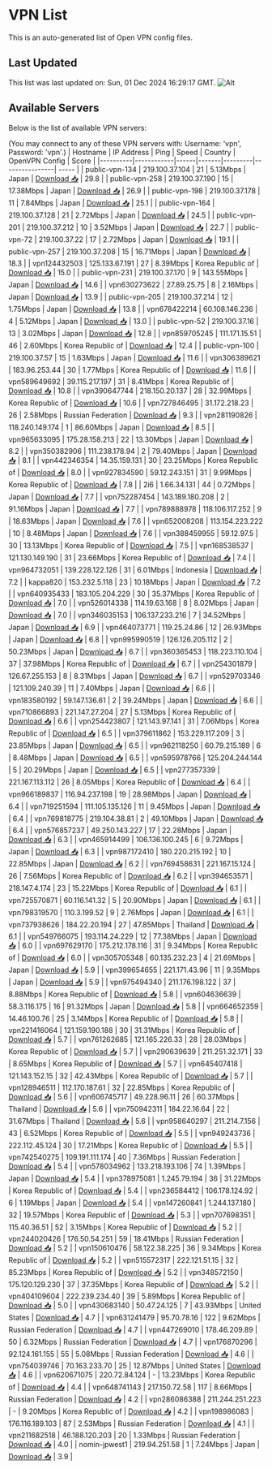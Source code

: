 # VPN List

This is an auto-generated list of Open VPN config files.

## Last Updated

This list was last updated on: Sun, 01 Dec 2024 16:29:17 GMT.
![Alt](https://repobeats.axiom.co/api/embed/186b98318ef1479477931607c1ad7d823f12451f.svg "Repobeats analytics image")

## Available Servers

Below is the list of available VPN servers:

(You may connect to any of these VPN servers with: Username: 'vpn', Password: 'vpn'.)
| Hostname | IP Address | Ping | Speed | Country | OpenVPN Config | Score |
|----------|------------|------|-------|---------|----------------| ----- |
| public-vpn-134 | 219.100.37.104 | 21 | 5.13Mbps | Japan | [Download 📥](./configs/server_0_JP.ovpn) | 29.8 |
| public-vpn-258 | 219.100.37.190 | 15 | 17.38Mbps | Japan | [Download 📥](./configs/server_1_JP.ovpn) | 26.9 |
| public-vpn-198 | 219.100.37.178 | 11 | 7.84Mbps | Japan | [Download 📥](./configs/server_2_JP.ovpn) | 25.1 |
| public-vpn-164 | 219.100.37.128 | 21 | 2.72Mbps | Japan | [Download 📥](./configs/server_3_JP.ovpn) | 24.5 |
| public-vpn-201 | 219.100.37.212 | 10 | 3.52Mbps | Japan | [Download 📥](./configs/server_4_JP.ovpn) | 22.7 |
| public-vpn-72 | 219.100.37.22 | 17 | 2.72Mbps | Japan | [Download 📥](./configs/server_5_JP.ovpn) | 19.1 |
| public-vpn-257 | 219.100.37.208 | 15 | 16.71Mbps | Japan | [Download 📥](./configs/server_6_JP.ovpn) | 18.3 |
| vpn124432503 | 125.133.67.191 | 27 | 8.39Mbps | Korea Republic of | [Download 📥](./configs/server_7_KR.ovpn) | 15.0 |
| public-vpn-231 | 219.100.37.170 | 9 | 143.55Mbps | Japan | [Download 📥](./configs/server_8_JP.ovpn) | 14.6 |
| vpn630273622 | 27.89.25.75 | 8 | 2.16Mbps | Japan | [Download 📥](./configs/server_9_JP.ovpn) | 13.9 |
| public-vpn-205 | 219.100.37.214 | 12 | 1.75Mbps | Japan | [Download 📥](./configs/server_10_JP.ovpn) | 13.8 |
| vpn678422214 | 60.108.146.236 | 4 | 5.12Mbps | Japan | [Download 📥](./configs/server_11_JP.ovpn) | 13.0 |
| public-vpn-52 | 219.100.37.16 | 13 | 3.02Mbps | Japan | [Download 📥](./configs/server_12_JP.ovpn) | 12.8 |
| vpn859705245 | 111.171.15.51 | 46 | 2.60Mbps | Korea Republic of | [Download 📥](./configs/server_13_KR.ovpn) | 12.4 |
| public-vpn-100 | 219.100.37.57 | 15 | 1.63Mbps | Japan | [Download 📥](./configs/server_14_JP.ovpn) | 11.6 |
| vpn306389621 | 183.96.253.44 | 30 | 1.77Mbps | Korea Republic of | [Download 📥](./configs/server_15_KR.ovpn) | 11.6 |
| vpn589649692 | 39.115.217.197 | 31 | 8.41Mbps | Korea Republic of | [Download 📥](./configs/server_16_KR.ovpn) | 10.8 |
| vpn390647744 | 218.150.20.137 | 28 | 32.99Mbps | Korea Republic of | [Download 📥](./configs/server_17_KR.ovpn) | 10.6 |
| vpn727846495 | 31.172.218.23 | 26 | 2.58Mbps | Russian Federation | [Download 📥](./configs/server_18_RU.ovpn) | 9.3 |
| vpn281190826 | 118.240.149.174 | 1 | 86.60Mbps | Japan | [Download 📥](./configs/server_19_JP.ovpn) | 8.5 |
| vpn965633095 | 175.28.158.213 | 22 | 13.30Mbps | Japan | [Download 📥](./configs/server_20_JP.ovpn) | 8.2 |
| vpn350382906 | 111.238.178.94 | 2 | 79.40Mbps | Japan | [Download 📥](./configs/server_21_JP.ovpn) | 8.1 |
| vpn442346354 | 14.35.159.131 | 30 | 23.25Mbps | Korea Republic of | [Download 📥](./configs/server_22_KR.ovpn) | 8.0 |
| vpn927834590 | 59.12.243.151 | 31 | 9.99Mbps | Korea Republic of | [Download 📥](./configs/server_23_KR.ovpn) | 7.8 |
| 2i6 | 1.66.34.131 | 44 | 0.72Mbps | Japan | [Download 📥](./configs/server_24_JP.ovpn) | 7.7 |
| vpn752287454 | 143.189.180.208 | 2 | 91.16Mbps | Japan | [Download 📥](./configs/server_25_JP.ovpn) | 7.7 |
| vpn789888978 | 118.106.117.252 | 9 | 18.63Mbps | Japan | [Download 📥](./configs/server_26_JP.ovpn) | 7.6 |
| vpn652008208 | 113.154.223.222 | 10 | 8.48Mbps | Japan | [Download 📥](./configs/server_27_JP.ovpn) | 7.6 |
| vpn388459955 | 59.12.97.5 | 30 | 13.13Mbps | Korea Republic of | [Download 📥](./configs/server_28_KR.ovpn) | 7.5 |
| vpn168538537 | 121.130.149.190 | 31 | 23.66Mbps | Korea Republic of | [Download 📥](./configs/server_29_KR.ovpn) | 7.4 |
| vpn964732051 | 139.228.122.126 | 31 | 6.01Mbps | Indonesia | [Download 📥](./configs/server_30_ID.ovpn) | 7.2 |
| kappa820 | 153.232.5.118 | 23 | 10.18Mbps | Japan | [Download 📥](./configs/server_31_JP.ovpn) | 7.2 |
| vpn640935433 | 183.105.204.229 | 30 | 35.37Mbps | Korea Republic of | [Download 📥](./configs/server_32_KR.ovpn) | 7.0 |
| vpn526014338 | 114.19.63.168 | 8 | 8.02Mbps | Japan | [Download 📥](./configs/server_33_JP.ovpn) | 7.0 |
| vpn346035153 | 106.137.233.216 | 7 | 34.52Mbps | Japan | [Download 📥](./configs/server_34_JP.ovpn) | 6.9 |
| vpn464073771 | 119.25.24.86 | 12 | 26.93Mbps | Japan | [Download 📥](./configs/server_35_JP.ovpn) | 6.8 |
| vpn995990519 | 126.126.205.112 | 2 | 50.23Mbps | Japan | [Download 📥](./configs/server_36_JP.ovpn) | 6.7 |
| vpn360365453 | 118.223.110.104 | 37 | 37.98Mbps | Korea Republic of | [Download 📥](./configs/server_37_KR.ovpn) | 6.7 |
| vpn254301879 | 126.67.255.153 | 8 | 8.31Mbps | Japan | [Download 📥](./configs/server_38_JP.ovpn) | 6.7 |
| vpn529703346 | 121.109.240.39 | 11 | 7.40Mbps | Japan | [Download 📥](./configs/server_39_JP.ovpn) | 6.6 |
| vpn183580192 | 59.147.136.61 | 2 | 39.24Mbps | Japan | [Download 📥](./configs/server_40_JP.ovpn) | 6.6 |
| vpn710866893 | 221.147.27.204 | 27 | 5.13Mbps | Korea Republic of | [Download 📥](./configs/server_41_KR.ovpn) | 6.6 |
| vpn254423807 | 121.143.97.141 | 31 | 7.06Mbps | Korea Republic of | [Download 📥](./configs/server_42_KR.ovpn) | 6.5 |
| vpn379611862 | 153.229.117.209 | 3 | 23.85Mbps | Japan | [Download 📥](./configs/server_43_JP.ovpn) | 6.5 |
| vpn962118250 | 60.79.215.189 | 6 | 8.48Mbps | Japan | [Download 📥](./configs/server_44_JP.ovpn) | 6.5 |
| vpn595978766 | 125.204.244.144 | 5 | 20.29Mbps | Japan | [Download 📥](./configs/server_45_JP.ovpn) | 6.5 |
| vpn277357339 | 221.167.113.112 | 26 | 8.05Mbps | Korea Republic of | [Download 📥](./configs/server_46_KR.ovpn) | 6.4 |
| vpn966189837 | 116.94.237.198 | 19 | 28.98Mbps | Japan | [Download 📥](./configs/server_47_JP.ovpn) | 6.4 |
| vpn719251594 | 111.105.135.126 | 11 | 9.45Mbps | Japan | [Download 📥](./configs/server_48_JP.ovpn) | 6.4 |
| vpn769818775 | 219.104.38.81 | 2 | 49.10Mbps | Japan | [Download 📥](./configs/server_49_JP.ovpn) | 6.4 |
| vpn576857237 | 49.250.143.227 | 17 | 22.28Mbps | Japan | [Download 📥](./configs/server_50_JP.ovpn) | 6.3 |
| vpn465914499 | 106.136.100.245 | 6 | 9.72Mbps | Japan | [Download 📥](./configs/server_51_JP.ovpn) | 6.3 |
| vpn987172410 | 180.220.215.192 | 10 | 22.85Mbps | Japan | [Download 📥](./configs/server_52_JP.ovpn) | 6.2 |
| vpn769458631 | 221.167.15.124 | 26 | 7.56Mbps | Korea Republic of | [Download 📥](./configs/server_53_KR.ovpn) | 6.2 |
| vpn394653571 | 218.147.4.174 | 23 | 15.22Mbps | Korea Republic of | [Download 📥](./configs/server_54_KR.ovpn) | 6.1 |
| vpn725570871 | 60.116.141.32 | 5 | 20.90Mbps | Japan | [Download 📥](./configs/server_55_JP.ovpn) | 6.1 |
| vpn798319570 | 110.3.199.52 | 9 | 2.76Mbps | Japan | [Download 📥](./configs/server_56_JP.ovpn) | 6.1 |
| vpn737938626 | 184.22.20.194 | 27 | 47.85Mbps | Thailand | [Download 📥](./configs/server_57_TH.ovpn) | 6.1 |
| vpn549766075 | 193.114.24.229 | 12 | 77.38Mbps | Japan | [Download 📥](./configs/server_58_JP.ovpn) | 6.0 |
| vpn697629170 | 175.212.178.116 | 31 | 9.34Mbps | Korea Republic of | [Download 📥](./configs/server_59_KR.ovpn) | 6.0 |
| vpn305705348 | 60.135.232.23 | 4 | 21.69Mbps | Japan | [Download 📥](./configs/server_60_JP.ovpn) | 5.9 |
| vpn399654655 | 221.171.43.96 | 11 | 9.35Mbps | Japan | [Download 📥](./configs/server_61_JP.ovpn) | 5.9 |
| vpn975494340 | 211.176.198.122 | 37 | 8.88Mbps | Korea Republic of | [Download 📥](./configs/server_62_KR.ovpn) | 5.8 |
| vpn604636639 | 58.3.116.175 | 16 | 91.32Mbps | Japan | [Download 📥](./configs/server_63_JP.ovpn) | 5.8 |
| vpn664652359 | 14.46.100.76 | 25 | 3.14Mbps | Korea Republic of | [Download 📥](./configs/server_64_KR.ovpn) | 5.8 |
| vpn221416064 | 121.159.190.188 | 30 | 31.31Mbps | Korea Republic of | [Download 📥](./configs/server_65_KR.ovpn) | 5.7 |
| vpn761262685 | 121.165.226.33 | 28 | 28.03Mbps | Korea Republic of | [Download 📥](./configs/server_66_KR.ovpn) | 5.7 |
| vpn290639639 | 211.251.32.171 | 33 | 8.65Mbps | Korea Republic of | [Download 📥](./configs/server_67_KR.ovpn) | 5.7 |
| vpn645407418 | 121.143.152.15 | 32 | 42.43Mbps | Korea Republic of | [Download 📥](./configs/server_68_KR.ovpn) | 5.7 |
| vpn128946511 | 112.170.187.61 | 32 | 22.85Mbps | Korea Republic of | [Download 📥](./configs/server_69_KR.ovpn) | 5.6 |
| vpn606745717 | 49.228.96.11 | 26 | 60.37Mbps | Thailand | [Download 📥](./configs/server_70_TH.ovpn) | 5.6 |
| vpn750942311 | 184.22.16.64 | 22 | 31.67Mbps | Thailand | [Download 📥](./configs/server_71_TH.ovpn) | 5.6 |
| vpn958640297 | 211.214.7.156 | 43 | 6.52Mbps | Korea Republic of | [Download 📥](./configs/server_72_KR.ovpn) | 5.5 |
| vpn949243736 | 222.112.45.124 | 30 | 17.21Mbps | Korea Republic of | [Download 📥](./configs/server_73_KR.ovpn) | 5.5 |
| vpn742540275 | 109.191.111.174 | 40 | 7.36Mbps | Russian Federation | [Download 📥](./configs/server_74_RU.ovpn) | 5.4 |
| vpn578034962 | 133.218.193.106 | 74 | 1.39Mbps | Japan | [Download 📥](./configs/server_75_JP.ovpn) | 5.4 |
| vpn378975081 | 1.245.79.194 | 36 | 31.22Mbps | Korea Republic of | [Download 📥](./configs/server_76_KR.ovpn) | 5.4 |
| vpn236584412 | 106.178.124.92 | 6 | 1.19Mbps | Japan | [Download 📥](./configs/server_77_JP.ovpn) | 5.4 |
| vpn147260841 | 1.244.137.180 | 32 | 19.57Mbps | Korea Republic of | [Download 📥](./configs/server_78_KR.ovpn) | 5.3 |
| vpn707698351 | 115.40.36.51 | 52 | 3.15Mbps | Korea Republic of | [Download 📥](./configs/server_79_KR.ovpn) | 5.2 |
| vpn244020426 | 176.50.54.251 | 59 | 18.41Mbps | Russian Federation | [Download 📥](./configs/server_80_RU.ovpn) | 5.2 |
| vpn150610476 | 58.122.38.225 | 36 | 9.34Mbps | Korea Republic of | [Download 📥](./configs/server_81_KR.ovpn) | 5.2 |
| vpn515572317 | 222.121.51.15 | 32 | 85.23Mbps | Korea Republic of | [Download 📥](./configs/server_82_KR.ovpn) | 5.2 |
| vpn348572150 | 175.120.129.230 | 37 | 37.35Mbps | Korea Republic of | [Download 📥](./configs/server_83_KR.ovpn) | 5.2 |
| vpn404109604 | 222.239.234.40 | 39 | 5.89Mbps | Korea Republic of | [Download 📥](./configs/server_84_KR.ovpn) | 5.0 |
| vpn430683140 | 50.47.24.125 | 7 | 43.93Mbps | United States | [Download 📥](./configs/server_85_US.ovpn) | 4.7 |
| vpn631241479 | 95.70.78.16 | 122 | 9.62Mbps | Russian Federation | [Download 📥](./configs/server_86_RU.ovpn) | 4.7 |
| vpn447269010 | 178.46.209.89 | 50 | 6.32Mbps | Russian Federation | [Download 📥](./configs/server_87_RU.ovpn) | 4.7 |
| vpn176870296 | 92.124.161.155 | 55 | 5.08Mbps | Russian Federation | [Download 📥](./configs/server_88_RU.ovpn) | 4.6 |
| vpn754039746 | 70.163.233.70 | 25 | 12.87Mbps | United States | [Download 📥](./configs/server_89_US.ovpn) | 4.6 |
| vpn620671075 | 220.72.84.124 | - | 13.23Mbps | Korea Republic of | [Download 📥](./configs/server_90_KR.ovpn) | 4.4 |
| vpn648741143 | 217.150.72.58 | 117 | 8.66Mbps | Russian Federation | [Download 📥](./configs/server_91_RU.ovpn) | 4.2 |
| vpn286086388 | 211.244.251.223 | - | 9.20Mbps | Korea Republic of | [Download 📥](./configs/server_92_KR.ovpn) | 4.2 |
| vpn198986083 | 176.116.189.103 | 87 | 2.53Mbps | Russian Federation | [Download 📥](./configs/server_93_RU.ovpn) | 4.1 |
| vpn211682518 | 46.188.120.203 | 20 | 1.33Mbps | Russian Federation | [Download 📥](./configs/server_94_RU.ovpn) | 4.0 |
| nomin-jpwest1 | 219.94.251.58 | 1 | 7.24Mbps | Japan | [Download 📥](./configs/server_95_JP.ovpn) | 3.9 |
